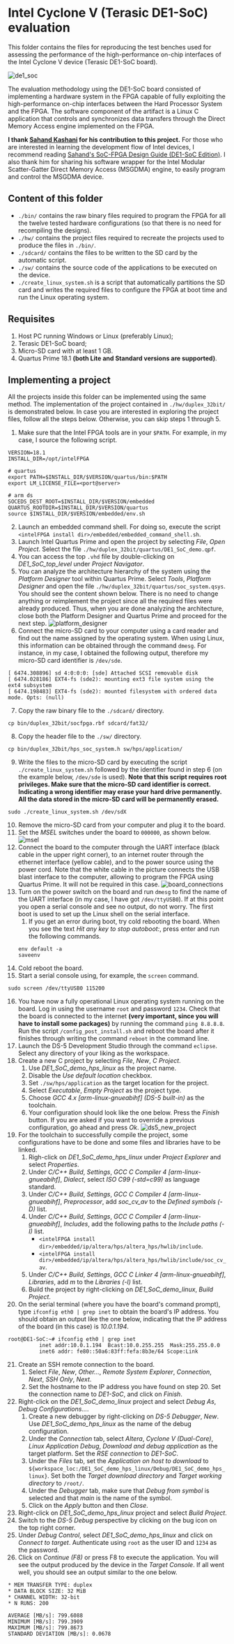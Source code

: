 # Intel Cyclone V (Terasic DE1-SoC) evaluation

This folder contains the files for reproducing the test benches used for assessing the performance of the high-performance on-chip interfaces of the Intel Cyclone V device (Terasic DE1-SoC board).

![de1_soc](img/de1_soc.png "DE1-SoC board")

The evaluation methodology using the DE1-SoC board consisted of implementing a hardware system in the FPGA capable of fully exploiting the high-performance on-chip interfaces between the Hard Processor System and the FPGA. The software component of the artifact is a Linux C application that controls and synchronizes data transfers through the Direct Memory Access engine implemented on the FPGA.

**I thank [Sahand Kashani](https://github.com/sahandKashani) for his contribution to this project.** For those who are interested in learning the development flow of Intel devices, I recommend reading [Sahand's SoC-FPGA Design Guide (DE1-SoC Edition)](https://github.com/sahandKashani/SoC-FPGA-Design-Guide/blob/master/DE1_SoC/SoC-FPGA%20Design%20Guide/SoC-FPGA%20Design%20Guide%20%5BDE1-SoC%20Edition%5D.pdf). I also thank him for sharing his software wrapper for the Intel Modular Scatter-Gatter Direct Memory Access (MSGDMA) engine, to easily program and control the MSGDMA device.

## Content of this folder

* `./bin/` contains the raw binary files required to program the FPGA for all the twelve tested hardware configurations (so that there is no need for recompiling the designs).
* `./hw/` contains the project files required to recreate the projects used to produce the files in `./bin/`.
* `./sdcard/` contains the files to be written to the SD card by the automatic script.
* `./sw/` contains the source code of the applications to be executed on the device.
* `./create_linux_system.sh` is a script that automatically partitions the SD card and writes the required files to configure the FPGA at boot time and run the Linux operating system.

## Requisites

1. Host PC running Windows or Linux (preferably Linux);
2. Terasic DE1-SoC board;
3. Micro-SD card with at least 1 GB.
4. Quartus Prime 18.1 **(both Lite and Standard versions are supported)**.

## Implementing a project

All the projects inside this folder can be implemented using the same method. The implementation of the project contained in `./hw/duplex_32bit/` is demonstrated below. In case you are interested in exploring the project files, follow all the steps below. Otherwise, you can skip steps 1 through 5.

1. Make sure that the Intel FPGA tools are in your `$PATH`. For example, in my case, I source the following script.
```
VERSION=18.1
INSTALL_DIR=/opt/intelFPGA

# quartus
export PATH=$INSTALL_DIR/$VERSION/quartus/bin:$PATH
export LM_LICENSE_FILE=<port@server>

# arm ds
SOCEDS_DEST_ROOT=$INSTALL_DIR/$VERSION/embedded
QUARTUS_ROOTDIR=$INSTALL_DIR/$VERSION/quartus
source $INSTALL_DIR/$VERSION/embedded/env.sh
```
2. Launch an embedded command shell. For doing so, execute the script `<intelFPGA install dir>/embedded/embedded_command_shell.sh`.
3. Launch Intel Quartus Prime and open the project by selecting *File*, *Open Project*. Select the file `./hw/duplex_32bit/quartus/DE1_SoC_demo.qpf`.
4. You can access the top `.vhd` file by double-clicking on *DE1_SoC_top_level* under *Project Navigator*.
5. You can analyze the architecture hierarchy of the system using the *Platform Designer* tool within Quartus Prime. Select *Tools*, *Platform Designer* and open the file `./hw/duplex_32bit/quartus/soc_system.qsys`. You should see the content shown below. There is no need to change anything or reimplement the project since all the required files were already produced. Thus, when you are done analyzing the architecture, close both the Platform Designer and Quartus Prime and proceed for the next step.
![platform_designer](img/platform_designer.png "Platform Designer")
6. Connect the micro-SD card to your computer using a card reader and find out the name assigned by the operating system. When using Linux, this information can be obtained through the command `dmesg`. For instance, in my case, I obtained the following output, therefore my micro-SD card identifier is `/dev/sde`.
```
[ 6474.308896] sd 4:0:0:0: [sde] Attached SCSI removable disk
[ 6474.028186] EXT4-fs (sde2): mounting ext3 file system using the ext4 subsystem
[ 6474.198483] EXT4-fs (sde2): mounted filesystem with ordered data mode. Opts: (null)
```
7. Copy the raw binary file to the `./sdcard/` directory.
```
cp bin/duplex_32bit/socfpga.rbf sdcard/fat32/
```
8. Copy the header file to the `./sw/` directory.
```
cp bin/duplex_32bit/hps_soc_system.h sw/hps/application/
```
9. Write the files to the micro-SD card by executing the script `./create_linux_system.sh` followed by the identifier found in step 6 (on the example below, `/dev/sde` is used). **Note that this script requires root privileges. Make sure that the micro-SD card identifier is correct. Indicating a wrong identifier may erase your hard drive permanently. All the data stored in the micro-SD card will be permanently erased.**
```
sudo ./create_linux_system.sh /dev/sdX
```
10. Remove the micro-SD card from your computer and plug it to the board.
11. Set the *MSEL* switches under the board to `000000`, as shown below.
![msel](img/msel.jpg "MSEL")
12. Connect the board to the computer through the UART interface (black cable in the upper right corner), to an internet router through the ethernet interface (yellow cable), and to the power source using the power cord. Note that the white cable in the picture connects the USB blast interface to the computer, allowing to program the FPGA using Quartus Prime. It will not be required in this case.
![board_connections](img/board_connections.jpg "board connections")
13. Turn on the power switch on the board and run `dmesg` to find the name of the UART interface (in my case, I have got `/dev/ttyUSB0`). If at this point you open a serial console and see no output, do not worry. The first boot is used to set up the Linux shell on the serial interface.
    1. If you get an error during boot, try cold rebooting the board. When you see the text *Hit any key to stop autoboot:*, press enter and run the following commands.
    ```
    env default -a
    saveenv
    ```
14. Cold reboot the board.
15. Start a serial console using, for example, the `screen` command.
```
sudo screen /dev/ttyUSB0 115200
```
16. You have now a fully operational Linux operating system running on the board. Log in using the username `root` and password `1234`. Check that the board is connected to the internet **(very important, since you will have to install some packages)** by running the command `ping 8.8.8.8`. Run the script `/config_post_install.sh` and reboot the board after it finishes through writing the command `reboot` in the command line.
17. Launch the DS-5 Development Studio through the command `eclipse`. Select any directory of your liking as the workspace.
18. Create a new C project by selecting *File*, *New*, *C Project*.
    1. Use *DE1_SoC_demo_hps_linux* as the project name.
    2. Disable the *Use default location* checkbox.
    3. Set `./sw/hps/application` as the target location for the project.
    4. Select *Executable*, *Empty Project* as the project type.
    5. Choose *GCC 4.x [arm-linux-gnueabihf] \(DS-5 built-in)* as the toolchain.
    6. Your configuration should look like the one below. Press the *Finish* button. If you are asked if you want to override a previous configuration, go ahead and press *Ok*.
    ![ds5_new_project](img/ds5_new_project.png "DS5 New Project")
19. For the toolchain to successfully compile the project, some configurations have to be done and some files and libraries have to be linked.
    1. Righ-click on *DE1_SoC_demo_hps_linux* under *Project Explorer* and select *Properties*.
    2. Under *C/C++ Build*, *Settings*, *GCC C Compiler 4 [arm-linux-gnueabihf]*, *Dialect*, select *ISO C99 (-std=c99)* as language standard.
    3. Under *C/C++ Build*, *Settings*, *GCC C Compiler 4 [arm-linux-gnueabihf]*, *Preprocessor*, add *soc_cv_av* to the *Defined symbols (-D)* list.
    4. Under *C/C++ Build*, *Settings*, *GCC C Compiler 4 [arm-linux-gnueabihf]*, *Includes*, add the following paths to the *Include paths (-I)* list.
        - `<intelFPGA install dir>/embedded/ip/altera/hps/altera_hps/hwlib/include`.
        - `<intelFPGA install dir>/embedded/ip/altera/hps/altera_hps/hwlib/include/soc_cv_av`.
	5. Under *C/C++ Build*, *Settings*, *GCC C Linker 4 [arm-linux-gnueabihf]*, *Libraries*, add *m* to the *Libraries (-l)* list.
    6. Build the project by right-clicking on *DE1_SoC_demo_linux*, *Build Project*.
20. On the serial terminal (where you have the board's command prompt), type `ifconfig eth0 | grep inet` to obtain the board's IP address. You should obtain an output like the one below, indicating that the IP address of the board (in this case) is *10.0.1.194*.
```
root@DE1-SoC:~# ifconfig eth0 | grep inet
          inet addr:10.0.1.194  Bcast:10.0.255.255  Mask:255.255.0.0
          inet6 addr: fe80::50a6:83ff:fefa:8b3e/64 Scope:Link
```
21. Create an SSH remote connection to the board.
    1. Select *File*, *New*, *Other...*, *Remote System Explorer*, *Connection*, *Next*, *SSH Only*, *Next*.
    2. Set the hostname to the IP address you have found on step 20. Set the connection name to *DE1-SoC*, and click on *Finish*.
22. Right-click on the *DE1_SoC_demo_linux* project and select *Debug As*, *Debug Configurations...*.
    1. Create a new debugger by right-clicking on *DS-5 Debugger*, *New*. Use *DE1_SoC_demo_hps_linux* as the name of the debug configuration.
    2. Under the *Connection* tab, select *Altera*, *Cyclone V (Dual-Core)*, *Linux Application Debug*, *Download and debug application* as the target platform. Set the *RSE connection* to *DE1-SoC*.
    3. Under the *Files* tab, set the *Application on host to download* to `${workspace_loc:/DE1_SoC_demo_hps_linux/Debug/DE1_SoC_demo_hps_linux}`. Set both the *Target download directory* and *Target working directory* to `/root/`.
    4. Under the *Debugger* tab, make sure that *Debug from symbol* is selected and that *main* is the name of the symbol.
    5. Click on the *Apply* button and then *Close*.
23. Right-click on *DE1_SoC_demo_hps_linux* project and select *Build Project*.
24. Switch to the *DS-5 Debug* perspective by clicking on the bug icon on the top right corner.
25. Under *Debug Control*, select *DE1_SoC_demo_hps_linux* and click on *Connect to target*. Authenticate using `root` as the user ID and `1234` as the password.
26. Click on *Continue (F8)* or press F8 to execute the application. You will see the output produced by the device in the *Target Console*. If all went well, you should see an output similar to the one below.
```
* MEM TRANSFER TYPE: duplex
* DATA BLOCK SIZE: 32 MiB
* CHANNEL WIDTH: 32-bit
* N RUNS: 200

AVERAGE [MB/s]: 799.6088
MINIMUM [MB/s]: 799.3909
MAXIMUM [MB/s]: 799.8673
STANDARD DEVIATION [MB/s]: 0.0678
```